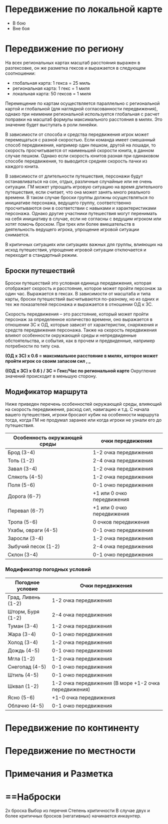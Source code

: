 # Передвижение по локальной карте
* В бою
* Вне боя

# Передвижение по региону
На всех региональных картах масштаб расстояния выражен в разгексовке, он же разметка гексов и выражается в следующем соотношении:
* глобальная карта: 1 гекса = 25 миль
* региональная карта: 1 гекс = 1 миля
* локальная карта: 50 гексов = 1 миля

Перемещение по картам осуществляется параллельно с региональной картой и глобальной (для наглядной согласованности передвижения), однако при неимении региональной используется глобальная с расчет поправки на масштаб формулы максимального расстояния в милях. Это значение будет выступать в роли линейки.

В зависимости от способа и средства передвижения игрок может перемещаться с разной скоростью. Если команда имеет смешанный способ передвижения, например один пешком, другой на лошади, то скорость просчитывается от наименьшей скорости юнита, в данном случае пешком. Однако если скорость юнитов разная при одинаковом способе передвижения, то выводится средняя скорость пачки из каждого юнита.

В зависимости от длительности путешествия, персонажи будут останавливаться на сон, отдых, различные случайные или не очень ситуации. ГМ может упрощать игровую ситуацию на время длительного путешествия, если считает, что она может занять много реального времени. В таком случае броски группы должны осуществляться по инициативе персонажа, ведущего группу, соответственно просчитываются они в соответствии с навыками и характеристиками персонажа. Однако другие участники путешествия могут перенимать на себя инициативу в случае, если не согласны с ведущим игроком или хотят помочь броском. При трех или более вмешательств в деятельность ведущего игрока, упрощение игровой ситуации снимается.

В критичных ситуациях или ситуациях важных для группы, влияющих на исход путешествия, упрощение игровой ситуации отключается и переходит в стандартный режим.

## Броски путешествий
Броски путешествий это условная единица передвижения, которая отображает скорость и расстояние, которое может пройти персонаж за один час. Выражается в гексах. В зависимости от масштаба и типа карты, броски путешествий высчитываются по-разному, но из одних и тех же показателей персонажа и выражается в отношении ОД к ЗС.

Скорость передвижения – это расстояние, который может пройти персонаж за определенное количество времени, оно выражается в отношении ЗС к ОД, которые зависят от характеристик, снаряжения и средств передвижения персонажа. Также на скорость передвижения влияют особенности окружающей среды и непредвиденные обстоятельства, и события, как в прочем и предвиденные, например потребности по типу сна.

**(ОД x ЗС) x 0.6 = максимальное расстояние в милях, которое может пройти игрок со своим запасом сил , _**

**((ОД x ЗС) x 0.6 ) / ЗС = Гекс/Час по региональной карте**
Округление значений происходит в меньшую сторону.

## Модификатор маршрута
Ниже приведен перечень особенностей окружающей среды, влияющий на скорость передвижения, расход сил, навигацию и т.д. С начала вашего путешествия, игроки бросают кубик на особенности маршрута тогда, когда ГМ не продумал заранее или когда игроки не узнали его до путешествия.

| Особенность окружающей среды | очки передвижения          |
| ---------------------------- | -------------------------- |
| Брод (3-4)                   | 1-2 очка передвижения      |
| Топь (1-2)                   | 2-4 очка передвижения      |
| Завал (3-4)                  | 1-2 очка передвижения      |
| Слякоть (4-5)                | 1-2 очка передвижения      |
| Поля (5-6)                   | 0-1 очко передвижения      |
| Дорога (6-7)                 | +1 или 0 очко передвижения |
| Перевал (6-7)                | +1 или 0 очко передвижения |
| Тропа (5-6)                  | 0 очков передвижения       |
| Ухабы, овраги (4-5)          | 0-1 очко передвижения      |
| Заросли (3-4)                | 1-2 очка передвижения      |
| Зыбучий песок (1-2)          | 2-4 очка передвижения      |
| Склон (3-4)                  | 0-1 очко передвижения      |

### Модификатор погодных условий
| Погодное условие   | Очки передвижения                                     |
| ------------------ | ----------------------------------------------------- |
| Град, Ливень (1-2) | 1-2 очка передвижения                                 |
| Шторм, Буря (1-2)  | 2-4 очка передвижения                                 |
| Туман (3-4)        | 1-2 очка передвижения                                 |
| Жара (3-4)         | 0-1 очко передвижения                                 |
| Холод (3-4)        | 1-2 очка передвижения                                 |
| Дождь (4-5)        | 0-1 очко передвижения                                 |
| Мгла (1-2)         | 1-2 очка передвижения                                 |
| Снегопад (4-5)     | 0-1 очко передвижения                                 |
| Штиль (4-5)        | 0-1 очко передвижения                                 |
| Шквал (1-2)        | 1-2 очка передвижения (В море +1-2 очка передвижения) |
| Ясно (5-6)         | +1-0 очка передвижения                                |
| Облачно (4-5)      | 0-1 очко передвижения                                 |

# Передвижение по континенту

# Передвижение по местности

# Примечания и Разметка

# ==Наброски
2х броска
Выбор из перечня
Степень критичности
В случае двух и более критичных бросков (негативных) начинается инкаунтер.
